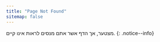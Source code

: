 ```yaml
---
title: "Page Not Found"
sitemap: false
---
```


מצטער, אך הדף אשר אתם מנסים לראות אינו קיים.
{: .notice--info}
